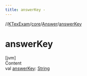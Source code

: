 ```yaml
---
title: answerKey -
---
```

//[KTexExam](../../index.md)/[core](../index.md)/[Answer](index.md)/[answerKey](answer-key.md)



# answerKey  
[jvm]  
Content  
val [answerKey](answer-key.md): [String](https://kotlinlang.org/api/latest/jvm/stdlib/kotlin/-string/index.html)  



